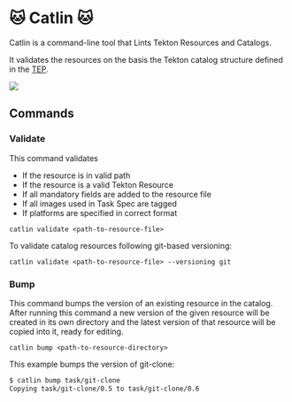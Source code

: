 # :cat: Catlin :cat:

Catlin is a command-line tool that Lints Tekton Resources and Catalogs.

It validates the resources on the basis the Tekton catalog structure defined in the [TEP][tep].

![](images/demo.gif)

## Commands

### Validate

This command validates
- If the resource is in valid path
- If the resource is a valid Tekton Resource
- If all mandatory fields are added to the resource file
- If all images used in Task Spec are tagged
- If platforms are specified in correct format
```
catlin validate <path-to-resource-file>
```

To validate catalog resources following git-based versioning:
```
catlin validate <path-to-resource-file> --versioning git
```

### Bump

This command bumps the version of an existing resource in the catalog.
After running this command a new version of the given resource will be
created in its own directory and the latest version of that resource
will be copied into it, ready for editing.

```
catlin bump <path-to-resource-directory>
```

This example bumps the version of git-clone:

```bash
$ catlin bump task/git-clone
Copying task/git-clone/0.5 to task/git-clone/0.6
```

[tep]:https://github.com/tektoncd/community/blob/main/teps/0003-tekton-catalog-organization.md

